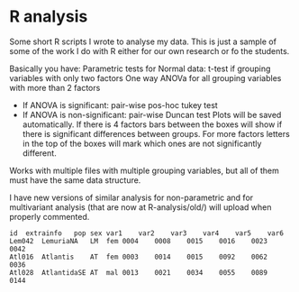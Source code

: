 # R analysis
Some short R scripts I wrote to analyse my data.
This is just a sample of some of the work I do with R either for our own research or fo the students.

Basically you have:
Parametric tests for Normal data: t-test if grouping variables with only two factors
  One way ANOVa for all grouping variables with more than 2 factors
  - If ANOVA is significant: pair-wise pos-hoc tukey test
  - If ANOVA is non-significant: pair-wise Duncan test
Plots will be saved automatically. If there is 4 factors bars between the boxes will show if there is significant differences between groups. For more factors letters in the top of the boxes will mark which ones are not significantly different.

Works with multiple files with multiple grouping variables, but all of them must have the same data structure.

I have new versions of similar analysis for non-parametric and for multivariant analysis (that are now at R-analysis/old/) will upload when properly commented.

	id	extrainfo	pop	sex	var1	var2	var3	var4	var5	var6
	Lem042	LemuriaNA	LM	fem	0004	0008	0015	0016	0023	0042
	Atl016	Atlantis	AT	fem	0003	0014	0015	0092	0062	0036
	Atl028	AtlantidaSE	AT	mal	0013	0021	0034	0055	0089	0144
  
